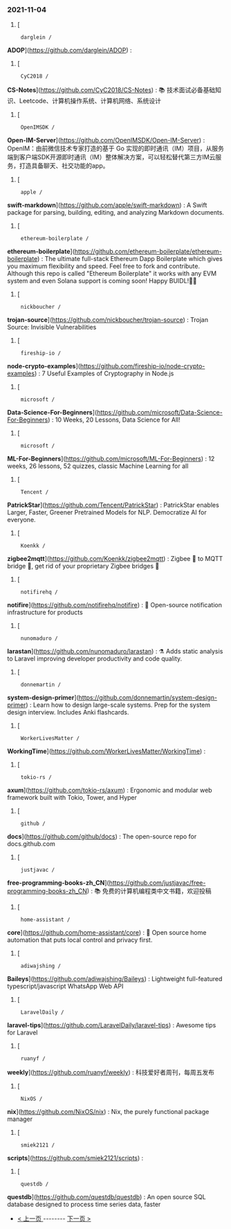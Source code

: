 ### 2021-11-04 
1. [
    

        darglein /
**ADOP**](https://github.com/darglein/ADOP) : 
1. [
    

        CyC2018 /
**CS-Notes**](https://github.com/CyC2018/CS-Notes) : 📚 技术面试必备基础知识、Leetcode、计算机操作系统、计算机网络、系统设计
1. [
    

        OpenIMSDK /
**Open-IM-Server**](https://github.com/OpenIMSDK/Open-IM-Server) : OpenIM：由前微信技术专家打造的基于 Go 实现的即时通讯（IM）项目，从服务端到客户端SDK开源即时通讯（IM）整体解决方案，可以轻松替代第三方IM云服务，打造具备聊天、社交功能的app。
1. [
    

        apple /
**swift-markdown**](https://github.com/apple/swift-markdown) : A Swift package for parsing, building, editing, and analyzing Markdown documents.
1. [
    

        ethereum-boilerplate /
**ethereum-boilerplate**](https://github.com/ethereum-boilerplate/ethereum-boilerplate) : The ultimate full-stack Ethereum Dapp Boilerplate which gives you maximum flexibility and speed. Feel free to fork and contribute. Although this repo is called "Ethereum Boilerplate" it works with any EVM system and even Solana support is coming soon! Happy BUIDL!👷‍♂️
1. [
    

        nickboucher /
**trojan-source**](https://github.com/nickboucher/trojan-source) : Trojan Source: Invisible Vulnerabilities
1. [
    

        fireship-io /
**node-crypto-examples**](https://github.com/fireship-io/node-crypto-examples) : 7 Useful Examples of Cryptography in Node.js
1. [
    

        microsoft /
**Data-Science-For-Beginners**](https://github.com/microsoft/Data-Science-For-Beginners) : 10 Weeks, 20 Lessons, Data Science for All!
1. [
    

        microsoft /
**ML-For-Beginners**](https://github.com/microsoft/ML-For-Beginners) : 12 weeks, 26 lessons, 52 quizzes, classic Machine Learning for all
1. [
    

        Tencent /
**PatrickStar**](https://github.com/Tencent/PatrickStar) : PatrickStar enables Larger, Faster, Greener Pretrained Models for NLP. Democratize AI for everyone.
1. [
    

        Koenkk /
**zigbee2mqtt**](https://github.com/Koenkk/zigbee2mqtt) : Zigbee 🐝 to MQTT bridge 🌉, get rid of your proprietary Zigbee bridges 🔨
1. [
    

        notifirehq /
**notifire**](https://github.com/notifirehq/notifire) : 🚀 Open-source notification infrastructure for products
1. [
    

        nunomaduro /
**larastan**](https://github.com/nunomaduro/larastan) : ⚗️ Adds static analysis to Laravel improving developer productivity and code quality.
1. [
    

        donnemartin /
**system-design-primer**](https://github.com/donnemartin/system-design-primer) : Learn how to design large-scale systems. Prep for the system design interview. Includes Anki flashcards.
1. [
    

        WorkerLivesMatter /
**WorkingTime**](https://github.com/WorkerLivesMatter/WorkingTime) : 
1. [
    

        tokio-rs /
**axum**](https://github.com/tokio-rs/axum) : Ergonomic and modular web framework built with Tokio, Tower, and Hyper
1. [
    

        github /
**docs**](https://github.com/github/docs) : The open-source repo for docs.github.com
1. [
    

        justjavac /
**free-programming-books-zh_CN**](https://github.com/justjavac/free-programming-books-zh_CN) : 📚 免费的计算机编程类中文书籍，欢迎投稿
1. [
    

        home-assistant /
**core**](https://github.com/home-assistant/core) : 🏡 Open source home automation that puts local control and privacy first.
1. [
    

        adiwajshing /
**Baileys**](https://github.com/adiwajshing/Baileys) : Lightweight full-featured typescript/javascript WhatsApp Web API
1. [
    

        LaravelDaily /
**laravel-tips**](https://github.com/LaravelDaily/laravel-tips) : Awesome tips for Laravel
1. [
    

        ruanyf /
**weekly**](https://github.com/ruanyf/weekly) : 科技爱好者周刊，每周五发布
1. [
    

        NixOS /
**nix**](https://github.com/NixOS/nix) : Nix, the purely functional package manager
1. [
    

        smiek2121 /
**scripts**](https://github.com/smiek2121/scripts) : 
1. [
    

        questdb /
**questdb**](https://github.com/questdb/questdb) : An open source SQL database designed to process time series data, faster 

- [ < 上一页 ](https://github.com/able8/github-trending-daily-record/blob/master/2021-11-03.md) -------- [ 下一页 > ](https://github.com/able8/github-trending-daily-record/blob/master/2021-11-05.md)